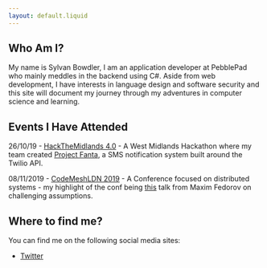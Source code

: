 ```yaml
---
layout: default.liquid
---
```

## Who Am I?
My name is Sylvan Bowdler, I am an application developer at PebblePad who mainly meddles in the backend using C#. Aside from web development, I have interests in language design and software security and this site will document my journey through my adventures in computer science and learning.

## Events I Have Attended
26/10/19 - [HackTheMidlands 4.0](https://hackthemidlands.com/) - A West Midlands Hackathon where my team created [Project Fanta](https://github.com/kanaikimi/project-fanta), a SMS notification system built around the Twilio API.

08/11/2019 - [CodeMeshLDN 2019](https://www.codesync.global/conferences/code-mesh-ldn-2019/) - A Conference focused on distributed systems - my highlight of the conf being [this](https://www.codesync.global/media/the-art-of-challenging-assumptions-cmldn19/) talk from  Maxim Fedorov on challenging assumptions.

## Where to find me?
You can find me on the following social media sites:
- [Twitter](https://twitter.com/GoldenSoulOne1)
